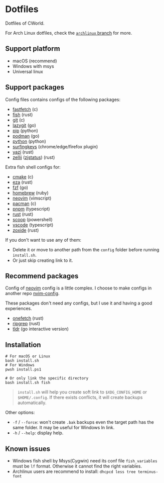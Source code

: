 # Dotfiles

Dotfiles of CWorld.

For Arch Linux dotfiles, check the [`archlinux` branch](https://github.com/cworld1/dotfiles/tree/archlinux) for more.

## Support platform

- macOS (recommend)
- Windows with msys
- Universal linux

## Support packages

Config files contains configs of the following packages:

- [fastfetch](https://github.com/fastfetch-cli/fastfetch) (c)
- [fish](https://github.com/fish-shell/fish-shell) (rust)
- [git](https://github.com/git/git) (c)
- [lazygit](https://github.com/jesseduffield/lazygit) (go)
- [pip](https://github.com/pypa/pip) (python)
- [podman](https://github.com/containers/podman) (go)
- [python](https://github.com/python/cpython) (python)
- [surfingkeys](https://github.com/brookhong/Surfingkeys) (chrome/edge/firefox plugin)
- [yazi](https://github.com/sxyazi/yazi) (rust)
- [zellij](https://github.com/zellij-org/zellij) ([zjstatus](https://github.com/dj95/zjstatus)) (rust)

Extra fish shell configs for:

- [cmake](https://github.com/Kitware/CMake) (c)
- [eza](https://github.com/eza-community/eza) (rust)
- [fzf](https://github.com/junegunn/fzf) (go)
- [homebrew](https://github.com/Homebrew/brew) (ruby)
- [neovim](https://github.com/neovim/neovim) (vimscript)
- [pacman](https://gitlab.archlinux.org/pacman/pacman) (c)
- [pnpm](https://github.com/pnpm/pnpm) (typescript)
- [rust](https://github.com/rust-lang/rust) (rust)
- [scoop](https://github.com/ScoopInstaller/Scoop) (powershell)
- [vscode](https://github.com/microsoft/vscode) (typescript)
- [zoxide](https://github.com/ajeetdsouza/zoxide) (rust)

If you don't want to use any of them:

- Delete it or move to another path from the `config` folder before running `install.sh`.
- Or just skip creating link to it.

## Recommend packages

Config of [neovim](https://github.com/neovim/neovim) config is a little complex. I choose to make configs in another repo [nvim-config](https://github.com/cworld1/nvim-config/).

These packages don't need any configs, but I use it and having a good experiences.

- [onefetch](https://github.com/o2sh/onefetch/) (rust)
- [ripgrep](https://github.com/BurntSushi/ripgrep) (rust)
- [tldr](https://github.com/isacikgoz/tldr) (go interactive version)

## Installation

```shell
# For macOS or Linux
bash install.sh
# For Windows
pwsh install.ps1

# Or only link the specific directory
bash install.sh fish
```

> `install.sh` will help you create soft link to `$XDG_CONFIG_HOME` or `$HOME/.config`. If there exists conflicts, it will create backups automatically.

Other options:

- `-f` / `--force`: won't create `.bak` backups even the target path has the same folder. It may be useful for Windows ln link.
- `-h` / `--help`: display help.

## Known issues

- Windows fish shell by Msys(Cygwin) need its conf file `fish_variables` must be `lf` format. Otherwise it cannot find the right variables.
- Archlinux users are recommend to install: `dhcpcd less tree terminus-font`
